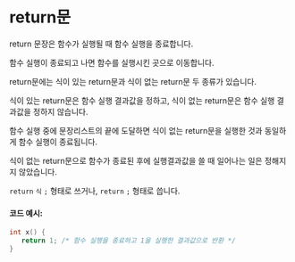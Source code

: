 # return문
return 문장은 함수가 실행될 때 함수 실행을 종료합니다. 

함수 실행이 종료되고 나면 함수를 실행시킨 곳으로 이동합니다. 

return문에는 식이 있는 return문과 식이 없는 return문 두 종류가 있습니다. 

식이 있는 return문은 함수 실행 결과값을 정하고, 식이 없는 return문은 함수 실행 결과값을 정하지 않습니다. 

함수 실행 중에 문장리스트의 끝에 도달하면 식이 없는 return문을 실행한 것과 동일하게 함수 실행이 종료됩니다.

식이 없는 return문으로 함수가 종료된 후에 실행결과값을 쓸 때 일어나는 일은 정해지지 않았습니다.

`return` `식` `;` 형태로 쓰거나, `return` `;` 형태로 씁니다.


#### 코드 예시:
```c
int x() {
   return 1; /* 함수 실행을 종료하고 1을 실행한 결과값으로 반환 */
}
```
